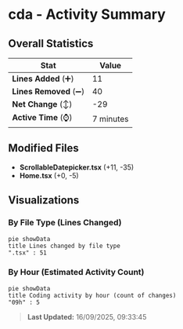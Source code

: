 # cda - Activity Summary 

## Overall Statistics

| Stat                   | Value                                                             |
| ---------------------- | ----------------------------------------------------------------- |
| **Lines Added** (➕)   | 11                                          |
| **Lines Removed** (➖) | 40                                        |
| **Net Change** (↕)    | -29                |
| **Active Time** (⌚)   | 7 minutes |


## Modified Files
- **ScrollableDatepicker.tsx** (+11, -35)
- **Home.tsx** (+0, -5)

## Visualizations

### By File Type (Lines Changed)

```mermaid
pie showData
title Lines changed by file type
".tsx" : 51
```

### By Hour (Estimated Activity Count)

```mermaid
pie showData
title Coding activity by hour (count of changes)
"09h" : 5
```


> **Last Updated:** 16/09/2025, 09:33:45